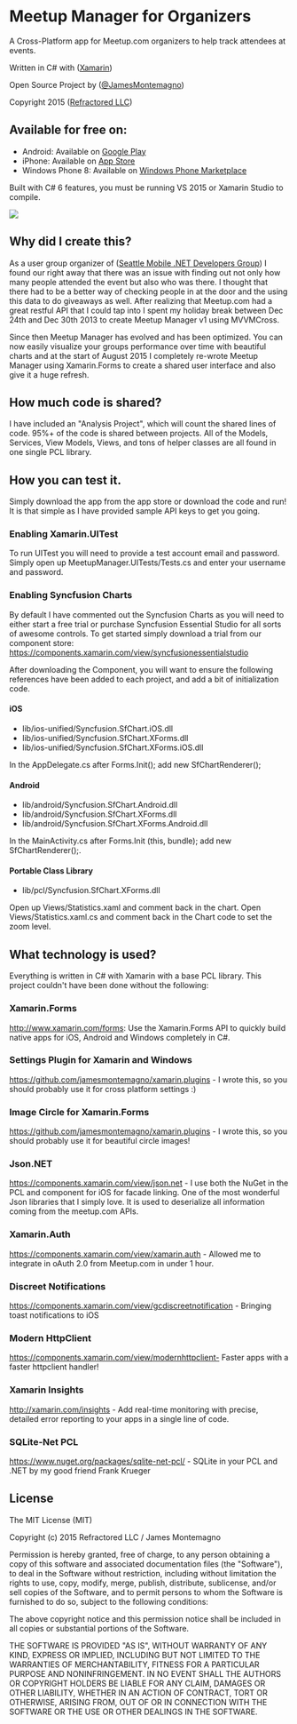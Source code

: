 Meetup Manager for Organizers
===========

A Cross-Platform app for Meetup.com organizers to help track attendees at events.

Written in C# with ([Xamarin](http://www.xamarin.com)) 

Open Source Project by ([@JamesMontemagno](http://www.twitter.com/jamesmontemagno)) 

Copyright 2015 ([Refractored LLC](http://www.refractored.com))

## Available for free on:
* Android: Available on [Google Play](https://play.google.com/store/apps/details?id=com.refractored.meetupmanager)
* iPhone: Available on [App Store](https://itunes.apple.com/us/app/meetup-manager-for-organizers/id796213890?ls=1&mt=8)
* Windows Phone 8: Available on [Windows Phone Marketplace](http://www.windowsphone.com/en-us/store/app/meetup-manager-for-organizers/38ef03e9-3dfe-4150-b797-5ec9ed81b8cd)

Built with C# 6 features, you must be running VS 2015 or Xamarin Studio to compile. 

![](Art/promo.png)


## Why did I create this?
As a user group organizer of ([Seattle Mobile .NET Developers Group](http://www.meetup.com/SeattleMobileDevelopers/)) I found our right away that there was an issue with finding out not only how many people attended the event but also who was there. I thought that there had to be a better way of checking people in at the door and the using this data to do giveaways as well. After realizing that Meetup.com had a great restful API that I could tap into I spent my holiday break between Dec 24th and Dec 30th 2013 to create Meetup Manager v1 using MVVMCross. 

Since then Meetup Manager has evolved and has been optimized. You can now easily visualize your groups performance over time with beautiful charts and at the start of August 2015 I completely re-wrote Meetup Manager using Xamarin.Forms to create a shared user interface and also give it a huge refresh.

## How much code is shared?
I have included an "Analysis Project", which will count the shared lines of code. 95%+ of the code is shared between projects. All of the Models, Services, View Models, Views, and tons of helper classes are all found in one single PCL library. 

## How you can test it. 

Simply download the app from the app store or download the code and run! It is that simple as I have provided sample API keys to get you going.

### Enabling Xamarin.UITest

To run UITest you will need to provide a test account email and password. Simply open up MeetupManager.UITests/Tests.cs and enter your username and password.

### Enabling Syncfusion Charts

By default I have commented out the Syncfusion Charts as you will need to either start a free trial or purchase Syncfusion Essential Studio for all sorts of awesome controls. To get started simply download a trial from our component store: https://components.xamarin.com/view/syncfusionessentialstudio

After downloading the Component, you will want to ensure the following references have been added to each project, and add a bit of initialization code.

#### iOS

* lib/ios-unified/Syncfusion.SfChart.iOS.dll
* lib/ios-unified/Syncfusion.SfChart.XForms.dll
* lib/ios-unified/Syncfusion.SfChart.XForms.iOS.dll

In the AppDelegate.cs after Forms.Init(); add new SfChartRenderer();

#### Android

* lib/android/Syncfusion.SfChart.Android.dll
* lib/android/Syncfusion.SfChart.XForms.dll
* lib/android/Syncfusion.SfChart.XForms.Android.dll

In the MainActivity.cs after Forms.Init (this, bundle); add new SfChartRenderer();.

#### Portable Class Library

* lib/pcl/Syncfusion.SfChart.XForms.dll

Open up Views/Statistics.xaml and comment back in the chart. Open Views/Statistics.xaml.cs and comment back in the Chart code to set the zoom level.


## What technology is used?
Everything is written in C# with Xamarin with a base PCL library. This project couldn't have been done without the following:

### Xamarin.Forms 
http://www.xamarin.com/forms: Use the Xamarin.Forms API to quickly build native apps for iOS, Android and Windows completely in C#.

### Settings Plugin for Xamarin and Windows
https://github.com/jamesmontemagno/xamarin.plugins - I wrote this, so you should probably use it for cross platform settings :)

### Image Circle for Xamarin.Forms
https://github.com/jamesmontemagno/xamarin.plugins - I wrote this, so you should probably use it for beautiful circle images!

### Json.NET
https://components.xamarin.com/view/json.net - I use both the NuGet in the PCL and component for iOS for facade linking. One of the most wonderful Json libraries that I simply love. It is used to deserialize all information coming from the meetup.com APIs.

### Xamarin.Auth
https://components.xamarin.com/view/xamarin.auth - Allowed me to integrate in oAuth 2.0 from Meetup.com in under 1 hour. 

### Discreet Notifications
https://components.xamarin.com/view/gcdiscreetnotification - Bringing toast notifications to iOS

### Modern HttpClient
https://components.xamarin.com/view/modernhttpclient- Faster apps with a faster httpclient handler!

### Xamarin Insights
http://xamarin.com/insights - Add real-time monitoring with precise, detailed error reporting to your apps in a single line of code.

### SQLite-Net PCL
https://www.nuget.org/packages/sqlite-net-pcl/ - SQLite in your PCL and .NET by my good friend Frank Krueger


## License
The MIT License (MIT)

Copyright (c) 2015 Refractored LLC / James Montemagno

Permission is hereby granted, free of charge, to any person obtaining a copy of
this software and associated documentation files (the "Software"), to deal in
the Software without restriction, including without limitation the rights to
use, copy, modify, merge, publish, distribute, sublicense, and/or sell copies of
the Software, and to permit persons to whom the Software is furnished to do so,
subject to the following conditions:

The above copyright notice and this permission notice shall be included in all
copies or substantial portions of the Software.

THE SOFTWARE IS PROVIDED "AS IS", WITHOUT WARRANTY OF ANY KIND, EXPRESS OR
IMPLIED, INCLUDING BUT NOT LIMITED TO THE WARRANTIES OF MERCHANTABILITY, FITNESS
FOR A PARTICULAR PURPOSE AND NONINFRINGEMENT. IN NO EVENT SHALL THE AUTHORS OR
COPYRIGHT HOLDERS BE LIABLE FOR ANY CLAIM, DAMAGES OR OTHER LIABILITY, WHETHER
IN AN ACTION OF CONTRACT, TORT OR OTHERWISE, ARISING FROM, OUT OF OR IN
CONNECTION WITH THE SOFTWARE OR THE USE OR OTHER DEALINGS IN THE SOFTWARE.
